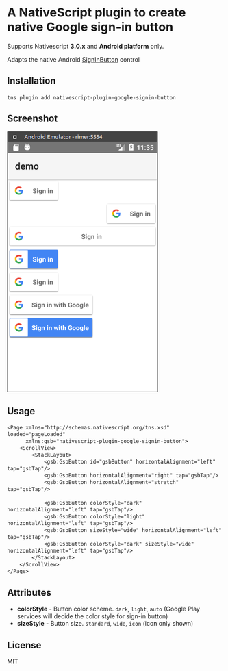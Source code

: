 # A NativeScript plugin to create native Google sign-in button

Supports Nativescript **3.0.x** and **Android platform** only.

Adapts the native Android 
[SignInButton](https://developers.google.com/android/reference/com/google/android/gms/common/SignInButton.html)
control

## Installation 

    tns plugin add nativescript-plugin-google-signin-button
    
## Screenshot

![](https://raw.githubusercontent.com/Softmotions/nativescript-plugin-google-signin-button/master/docs/google-sign-in.png)

## Usage 


    <Page xmlns="http://schemas.nativescript.org/tns.xsd" loaded="pageLoaded"
          xmlns:gsb="nativescript-plugin-google-signin-button">
        <ScrollView>
            <StackLayout>
                <gsb:GsbButton id="gsbButton" horizontalAlignment="left" tap="gsbTap"/>
                <gsb:GsbButton horizontalAlignment="right" tap="gsbTap"/>
                <gsb:GsbButton horizontalAlignment="stretch" tap="gsbTap"/>
    
                <gsb:GsbButton colorStyle="dark" horizontalAlignment="left" tap="gsbTap"/>
                <gsb:GsbButton colorStyle="light" horizontalAlignment="left" tap="gsbTap"/>
                <gsb:GsbButton sizeStyle="wide" horizontalAlignment="left" tap="gsbTap"/>
                <gsb:GsbButton colorStyle="dark" sizeStyle="wide" horizontalAlignment="left" tap="gsbTap"/>
            </StackLayout>
        </ScrollView>
    </Page>


## Attributes

* **colorStyle** - Button color scheme. `dark`, `light`, `auto` (Google Play services will decide the color style 
for sign-in button)
* **sizeStyle** - Button size. `standard`, `wide`, `icon` (icon only shown)

## License

MIT



